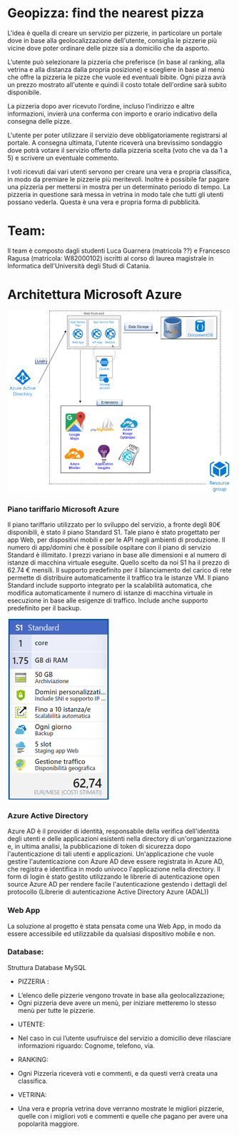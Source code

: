 # Geopizza: find the nearest pizza

L'idea è quella di creare un servizio per pizzerie, in particolare un portale dove in base alla geolocalizzazione dell'utente, consiglia le pizzerie più vicine dove poter ordinare delle pizze sia a domicilio che da asporto.

L’utente può selezionare la pizzeria che preferisce (in base al ranking, alla vetrina e alla distanza dalla propria posizione) e scegliere in base al menù che offre la pizzeria le pizze che vuole ed eventuali bibite. Ogni pizza avrà un prezzo mostrato all'utente e quindi il costo totale dell'ordine sarà subito disponibile.

La pizzeria dopo aver ricevuto l’ordine, incluso l’indirizzo e altre informazioni, invierà una conferma con importo e orario indicativo della consegna delle pizze.

L'utente per poter utilizzare il servizio deve obbligatoriamente registrarsi al portale. 
A consegna ultimata, l'utente riceverà una brevissimo sondaggio dove potrà votare il servizio offerto dalla pizzeria scelta (voto che va da 1 a 5) e scrivere un eventuale commento.

I voti ricevuti dai vari utenti servono per creare una vera e propria classifica, in modo da premiare le pizzerie più meritevoli.
Inoltre è possibile far pagare una pizzeria per mettersi in mostra per un determinato periodo di tempo. La pizzeria in questione sarà messa in vetrina in modo tale che tutti gli utenti possano vederla. Questa è una vera e propria forma di pubblicità.

# Team:
Il team è composto dagli studenti Luca Guarnera (matricola ??) e Francesco Ragusa (matricola: W82000102) iscritti al corso di laurea magistrale in Informatica dell'Università degli Studi di Catania.



# Architettura Microsoft Azure
![Architecture scheme](https://github.com/fr4nc1x/hello-world/blob/master/Untitled%20Diagram.png)

### Piano tariffario Microsoft Azure
Il piano tariffario utilizzato per lo sviluppo del servizio, a fronte degli 80€ disponibili, è stato il piano Standard S1.
Tale piano è stato progettato per app Web, per dispositivi mobili e per le API negli ambienti di produzione. 
Il numero di app/domini che è possibile ospitare con il piano di servizio Standard è illimitato. I prezzi variano in base alle dimensioni e al numero di istanze di macchina virtuale eseguite. Quello scelto da noi S1 ha il prezzo di 62.74 € mensili.
Il supporto predefinito per il bilanciamento del carico di rete permette di distribuire automaticamente il traffico tra le istanze VM. Il piano Standard include supporto integrato per la scalabilità automatica, che modifica automaticamente il numero di istanze di macchina virtuale in esecuzione in base alle esigenze di traffico. Include anche supporto predefinito per il backup.

![Standard S1](https://github.com/fr4nc1x/hello-world/blob/master/StandardS1.png)


### Azure Active Directory

Azure AD è il provider di identità, responsabile della verifica dell'identità degli utenti e delle applicazioni esistenti nella directory di un'organizzazione e, in ultima analisi, la pubblicazione di token di sicurezza dopo l'autenticazione di tali utenti e applicazioni.
Un'applicazione che vuole gestire l'autenticazione con Azure AD deve essere registrata in Azure AD, che registra e identifica in modo univoco l'applicazione nella directory.
Il form di login è stato gestito utilizzando le librerie di autenticazione open source Azure AD per rendere facile l'autenticazione gestendo i dettagli del protocollo (Librerie di autenticazione Active Directory Azure (ADAL))



### Web App

La soluzione al progetto è stata pensata come una Web App, in modo da essere accessibile ed utilizzabile da qualsiasi dispositivo mobile e non. 

 
 ### Database:

Struttura Database MySQL

* PIZZERIA :
-	L’elenco delle pizzerie vengono trovate in base alla geolocalizzazione;
-	Ogni pizzeria deve avere un menù, per iniziare metteremo lo stesso menù per tutte le pizzerie.
* UTENTE:
-	Nel caso in cui l’utente usufruisce del servizio a domicilio deve rilasciare informazioni riguardo: Cognome, telefono, via.
* RANKING:
-	Ogni Pizzeria riceverà voti e commenti, e da questi verrà creata una classifica. 
* VETRINA:
-	Una vera e propria vetrina dove verranno mostrate le migliori pizzerie, quelle con i migliori voti e commenti e quelle che pagano per avere una popolarità maggiore.
